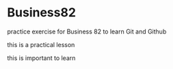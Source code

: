 # Business82
practice exercise for Business 82 to learn Git and Github

this is a practical lesson 

this is important to learn
